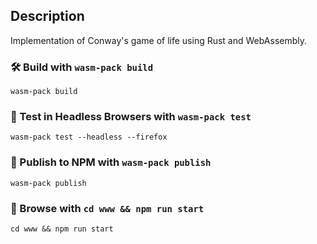 ## Description

Implementation of Conway's game of life using Rust and WebAssembly.

### 🛠️ Build with `wasm-pack build`

```
wasm-pack build
```

### 🔬 Test in Headless Browsers with `wasm-pack test`

```
wasm-pack test --headless --firefox
```

### 🎁 Publish to NPM with `wasm-pack publish`

```
wasm-pack publish
```

### :eyes: Browse with `cd www && npm run start`

```
cd www && npm run start
```
